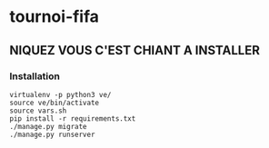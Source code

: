 # tournoi-fifa

## NIQUEZ VOUS C'EST CHIANT A INSTALLER

### Installation

```
virtualenv -p python3 ve/
source ve/bin/activate
source vars.sh
pip install -r requirements.txt
./manage.py migrate
./manage.py runserver
```
